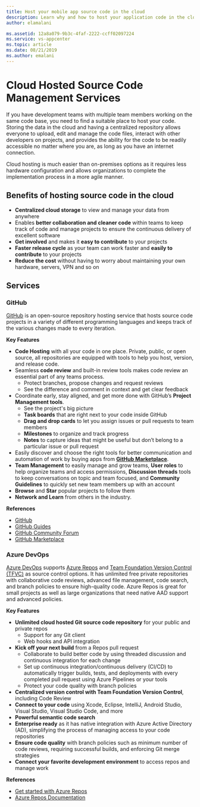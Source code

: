 ```yaml
---
title: Host your mobile app source code in the cloud
description: Learn why and how to host your application code in the cloud
author: elamalani

ms.assetid: 12a8a079-9b3c-4faf-2222-ccff02097224
ms.service: vs-appcenter
ms.topic: article
ms.date: 08/21/2019
ms.author: emalani
---
```


# Cloud Hosted Source Code Management Services
If you have development teams with multiple team members working on the same code base, you need to find a suitable place to host your code. Storing the data in the cloud and having a centralized repository allows everyone to upload, edit and manage the code files, interact with other developers on projects, and provides the ability for the code to be readily accessible no matter where you are, as long as you have an internet connection.

Cloud hosting is much easier than on-premises options as it requires less hardware configuration and allows organizations to complete the implementation process in a more agile manner.

## Benefits of hosting source code in the cloud
- **Centralized cloud storage** to view and manage your data from anywhere
- Enables **better collaboration and cleaner code** within teams to keep track of code and manage projects to ensure the continuous delivery of excellent software
- **Get involved** and makes it **easy to contribute** to your projects
- **Faster release cycle** as your team can work faster and **easily to contribute** to your projects
- **Reduce the cost** without having to worry about maintaining your own hardware, servers, VPN and so on

## Services

### **GitHub**
[GitHub](https://github.com/) is an open-source repository hosting service that hosts source code projects in a variety of different programming languages and keeps track of the various changes made to every iteration.

**Key Features**
- **Code Hosting** with all your code in one place. Private, public, or open source, all repositories are equipped with tools to help you host, version, and release code.
- Seamless **code review** and built-in review tools makes code review an essential part of any teams process.
    - Protect branches, propose changes and request reviews
    - See the difference and comment in context and get clear feedback
- Coordinate early, stay aligned, and get more done with GitHub’s **Project Management tools**.
    - See the project's big picture
    - **Task boards** that are right next to your code inside GitHub
    - **Drag and drop cards** to let you assign issues or pull requests to team members
    - **Milestones** to organize and track progress
    - **Notes** to capture ideas that might be useful but don’t belong to a particular issue or pull request
- Easily discover and choose the right tools for better communication and automation of work by buying apps from **[GitHub Marketplace](https://github.com/marketplace)**.
- **Team Management** to easily manage and grow teams, **User roles** to help organize teams and access permissions, **Discussion threads** tools to keep conversations on topic and team focused, and **Community Guidelines** to quickly set new team members up with an account
- **Browse** and **Star** popular projects to follow them
- **Network and Learn** from others in the industry.

**References**
- [GitHub](https://github.com/)
- [GitHub Guides](https://guides.github.com/)
- [GitHub Community Forum](https://github.community/)
- [GitHub Marketplace](https://github.com/marketplace)

### **Azure DevOps**
[Azure DevOps](https://azure.microsoft.com/en-us/services/devops/) supports [Azure Repos](https://azure.microsoft.com/en-us/services/devops/repos/) and [Team Foundation Version Control (TFVC)](https://docs.microsoft.com/en-us/azure/devops/repos/tfvc/index?view=azure-devops) as source control options. It has unlimited free private repositories with collaborative code reviews, advanced file management, code search, and branch policies to ensure high-quality code. Azure Repos is great for small projects as well as large organizations that need native AAD support and advanced policies.
    
**Key Features**
- **Unlimited cloud hosted Git source code repository** for your public and private repos
    - Support for any Git client
    - Web hooks and API integration
- **Kick off your next build** from a Repos pull request
    - Collaborate to build better code by using threaded discussion and continuous integration for each change
    - Set up continuous integration/continuous delivery (CI/CD) to automatically trigger builds, tests, and deployments with every completed pull request using Azure Pipelines or your tools
    - Protect your code quality with branch policies
- **Centralized version control with Team Foundation Version Control**, including Code Review
- **Connect to your code** using Xcode, Eclipse, IntelliJ, Android Studio, Visual Studio, Visual Studio Code, and more
- **Powerful semantic code search**
- **Enterprise ready** as it has native integration with Azure Active Directory (AD), simplifying the process of managing access to your code repositories
- **Ensure code quality** with branch policies such as minimum number of code reviews, requiring successful builds, and enforcing Git merge strategies
- **Connect your favorite development environment** to access repos and manage work

**References**
- [Get started with Azure Repos](https://azure.microsoft.com/en-us/services/devops/repos/) 
- [Azure Repos Documentation](https://docs.microsoft.com/en-us/azure/devops/repos/?view=azure-devops)